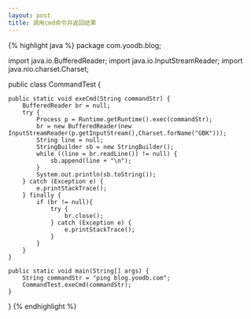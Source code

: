 ```yaml
---
layout: post
title: 调用cmd命令并返回结果
---
```


{% highlight java %}
package com.yoodb.blog;

import java.io.BufferedReader;
import java.io.InputStreamReader;
import java.nio.charset.Charset;
  
public class CommandTest {  

    public static void exeCmd(String commandStr) {  
        BufferedReader br = null;  
        try {  
            Process p = Runtime.getRuntime().exec(commandStr);  
            br = new BufferedReader(new InputStreamReader(p.getInputStream(),Charset.forName("GBK")));  
            String line = null;  
            StringBuilder sb = new StringBuilder();  
            while ((line = br.readLine()) != null) {  
                sb.append(line + "\n");  
            }  
            System.out.println(sb.toString());  
        } catch (Exception e) {  
            e.printStackTrace();  
        } finally {  
            if (br != null){  
                try {  
                    br.close();  
                } catch (Exception e) {  
                    e.printStackTrace();  
                }  
            }  
        }  
    }  
  
    public static void main(String[] args) {  
        String commandStr = "ping blog.yoodb.com";  
        CommandTest.exeCmd(commandStr);  
    }  
}
{% endhighlight %}